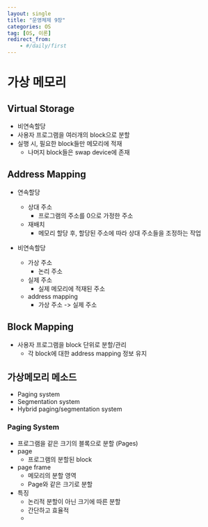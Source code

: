 ```yaml
---
layout: single
title: "운영체제 9장"
categories: OS
tag: [OS, 이론]
redirect_from:
    - #/daily/first
---
```


# 가상 메모리
## Virtual Storage
- 비연속할당
- 사용자 프로그램을 여러개의 block으로 분할
- 실행 시, 필요한 block들만 메모리에 적재
  - 나머지 block들은 swap device에 존재

## Address Mapping
- 연속할당
  - 상대 주소
    - 프로그램의 주소를 0으로 가정한 주소
  - 재배치
    - 메모리 할당 후, 할당된 주소에 따라 상대 주소들을 조정하는 작업

- 비연속할당
  - 가상 주소
    - 논리 주소
  - 실제 주소
    - 실제 메모리에 적재된 주소
  - address mapping
    - 가상 주소 -> 실제 주소

## Block Mapping
- 사용자 프로그램을 block 단위로 분할/관리
  - 각 block에 대한 address mapping 정보 유지

## 가상메모리 메소드
- Paging system
- Segmentation system
- Hybrid paging/segmentation system

### Paging System
- 프로그램을 같은 크기의 블록으로 분할 (Pages)
- page
  - 프로그램의 분할된 block
- page frame
  - 메모리의 분할 영역
  - Page와 같은 크기로 분할
- 특징
  - 논리적 분할이 아닌 크기에 따른 분할
  - 간단하고 효율적
  - 